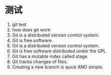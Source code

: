 # **测试** #
1. git test
2. how does git work
3. Git is a distributed version control system.
4. Git is free software.
5. Git is a distributed version control system.
6. Git is free software distributed under the GPL
7. Git has a mutable index called stage.
8. Git tracks changes of files.
9. Creating a new branch is quick AND simple.